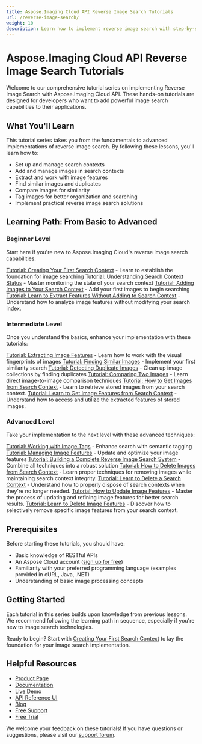 ```yaml
---
title: Aspose.Imaging Cloud API Reverse Image Search Tutorials
url: /reverse-image-search/
weight: 10
description: Learn how to implement reverse image search with step-by-step tutorials using Aspose.Imaging Cloud API. From basic setup to advanced techniques for developers.
---
```


# Aspose.Imaging Cloud API Reverse Image Search Tutorials

Welcome to our comprehensive tutorial series on implementing Reverse Image Search with Aspose.Imaging Cloud API. These hands-on tutorials are designed for developers who want to add powerful image search capabilities to their applications.

## What You'll Learn

This tutorial series takes you from the fundamentals to advanced implementations of reverse image search. By following these lessons, you'll learn how to:

- Set up and manage search contexts
- Add and manage images in search contexts
- Extract and work with image features
- Find similar images and duplicates
- Compare images for similarity
- Tag images for better organization and searching
- Implement practical reverse image search solutions

## Learning Path: From Basic to Advanced

### Beginner Level
Start here if you're new to Aspose.Imaging Cloud's reverse image search capabilities:

[Tutorial: Creating Your First Search Context](/reverse-image-search/create-search-context/) - Learn to establish the foundation for image searching
[Tutorial: Understanding Search Context Status](/reverse-image-search/get-search-context-status/) - Master monitoring the state of your search context
[Tutorial: Adding Images to Your Search Context](/reverse-image-search/add-image/) - Add your first images to begin searching
[Tutorial: Learn to Extract Features Without Adding to Search Context](/reverse-image-search/extract-features-without-adding/) - Understand how to analyze image features without modifying your search index.

### Intermediate Level
Once you understand the basics, enhance your implementation with these tutorials:

[Tutorial: Extracting Image Features](/reverse-image-search/extract-image-features/) - Learn how to work with the visual fingerprints of images
[Tutorial: Finding Similar Images](/reverse-image-search/find-similar-images/) - Implement your first similarity search
[Tutorial: Detecting Duplicate Images](/reverse-image-search/find-duplicate-images/) - Clean up image collections by finding duplicates
[Tutorial: Comparing Two Images](/reverse-image-search/compare-two-images/) - Learn direct image-to-image comparison techniques
[Tutorial: How to Get Images from Search Context](/reverse-image-search/get-image-from-search-context/) - Learn to retrieve stored images from your search context.
[Tutorial: Learn to Get Image Features from Search Context](/reverse-image-search/get-image-features/) - Understand how to access and utilize the extracted features of stored images.

### Advanced Level
Take your implementation to the next level with these advanced techniques:

[Tutorial: Working with Image Tags](/reverse-image-search/find-images-by-tags/) - Enhance search with semantic tagging
[Tutorial: Managing Image Features](/reverse-image-search/update-images-features/) - Update and optimize your image features
[Tutorial: Building a Complete Reverse Image Search System](/reverse-image-search/complete-system/) - Combine all techniques into a robust solution
[Tutorial: How to Delete Images from Search Context](/reverse-image-search/delete-image/) - Learn proper techniques for removing images while maintaining search context integrity.
[Tutorial: Learn to Delete a Search Context](/reverse-image-search/delete-search-context/) - Understand how to properly dispose of search contexts when they're no longer needed.
[Tutorial: How to Update Image Features](/reverse-image-search/update-image-features/) - Master the process of updating and refining image features for better search results.
[Tutorial: Learn to Delete Image Features](/reverse-image-search/delete-image-features/) - Discover how to selectively remove specific image features from your search context.
## Prerequisites

Before starting these tutorials, you should have:

- Basic knowledge of RESTful APIs
- An Aspose Cloud account ([sign up for free](https://dashboard.aspose.cloud/#/apps))
- Familiarity with your preferred programming language (examples provided in cURL, Java, .NET)
- Understanding of basic image processing concepts

## Getting Started

Each tutorial in this series builds upon knowledge from previous lessons. We recommend following the learning path in sequence, especially if you're new to image search technologies.

Ready to begin? Start with [Creating Your First Search Context](/reverse-image-search/create-search-context/) to lay the foundation for your image search implementation.

## Helpful Resources

- [Product Page](https://products.aspose.cloud/imaging/)
- [Documentation](https://docs.aspose.cloud/imaging/)
- [Live Demo](https://products.aspose.app/imaging/family)
- [API Reference UI](https://reference.aspose.cloud/imaging/)
- [Blog](https://blog.aspose.cloud/category/imaging/)
- [Free Support](https://forum.aspose.cloud/c/imaging/10/)
- [Free Trial](https://dashboard.aspose.cloud/#/apps)

We welcome your feedback on these tutorials! If you have questions or suggestions, please visit our [support forum](https://forum.aspose.cloud/c/imaging/10/).
